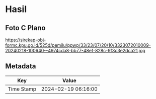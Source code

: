 # Hasil

## Foto C Plano

https://sirekap-obj-formc.kpu.go.id/525d/pemilu/ppwp/33/23/07/20/10/3323072010009-20240218-100640--4974cda8-bb77-48ef-828c-9f3c3e2dca21.jpg


## Metadata

| Key        | Value               |
| ---------- | ------------------- |
| Time Stamp | 2024-02-19 06:16:00 |



